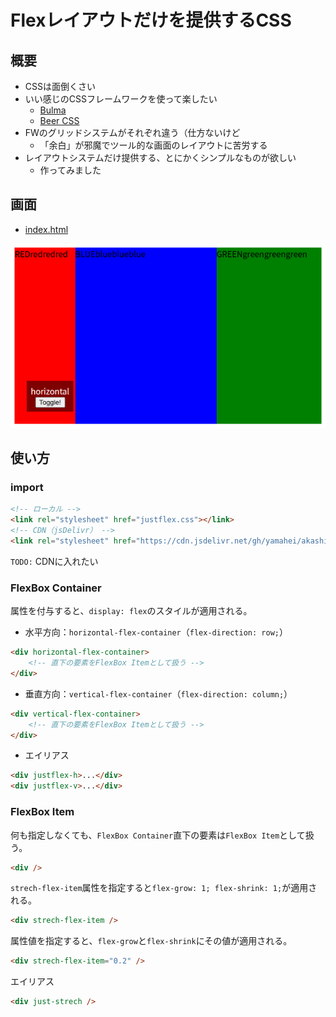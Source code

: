 Flexレイアウトだけを提供するCSS
===============================

概要
----

- CSSは面倒くさい
- いい感じのCSSフレームワークを使って楽したい
  - [Bulma](https://bulma.io/)
  - [Beer CSS](https://www.beercss.com/)
- FWのグリッドシステムがそれぞれ違う（仕方ないけど
  - 「余白」が邪魔でツール的な画面のレイアウトに苦労する
- レイアウトシステムだけ提供する、とにかくシンプルなものが欲しい
  - 作ってみました

画面
----

- [index.html](index.html)

![](./screenshot.png)

使い方
------

### import
```html
<!-- ローカル -->
<link rel="stylesheet" href="justflex.css"></link>
<!-- CDN（jsDelivr） -->
<link rel="stylesheet" href="https://cdn.jsdelivr.net/gh/yamahei/akashic_project@latest/prj/05.flexbox_css/justflex.css"></link>
```
`TODO:` CDNに入れたい

### FlexBox Container

属性を付与すると、`display: flex`のスタイルが適用される。

- 水平方向：`horizontal-flex-container`（`flex-direction: row;`）

```html
<div horizontal-flex-container>
    <!-- 直下の要素をFlexBox Itemとして扱う -->
</div>
```

- 垂直方向：`vertical-flex-container`（`flex-direction: column;`）

```html
<div vertical-flex-container>
    <!-- 直下の要素をFlexBox Itemとして扱う -->
</div>
```
- エイリアス

```html
<div justflex-h>...</div>
<div justflex-v>...</div>
```

### FlexBox Item

何も指定しなくても、`FlexBox Container`直下の要素は`FlexBox Item`として扱う。

```html
<div />
```

`strech-flex-item`属性を指定すると`flex-grow: 1; flex-shrink: 1;`が適用される。

```html
<div strech-flex-item />
```

属性値を指定すると、`flex-grow`と`flex-shrink`にその値が適用される。

```html
<div strech-flex-item="0.2" />
```

エイリアス
```html
<div just-strech />
```